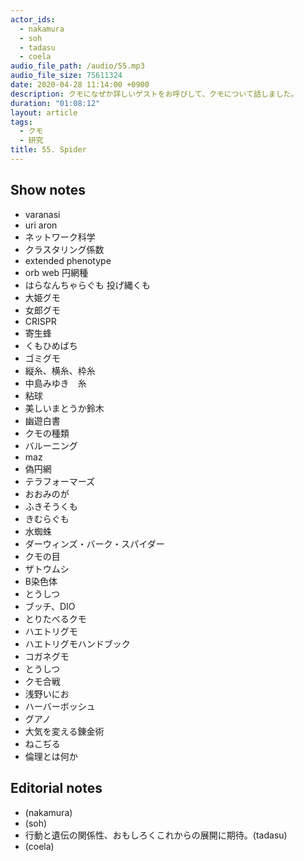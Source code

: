 ```yaml
---
actor_ids:
  - nakamura
  - soh
  - tadasu
  - coela
audio_file_path: /audio/55.mp3
audio_file_size: 75611324
date: 2020-04-28 11:14:00 +0900
description: クモになぜか詳しいゲストをお呼びして、クモについて話しました。
duration: "01:08:12"
layout: article
tags:
  - クモ
  - 研究
title: 55. Spider
---
```


## Show notes
- varanasi
- uri aron
- ネットワーク科学
- クラスタリング係数
- extended phenotype
- orb web 円網種
- はらなんちゃらぐも
 投げ縄くも
- 大姫グモ
- 女郎グモ
- CRISPR
- 寄生蜂
- くもひめばち
- ゴミグモ
- 縦糸、横糸、枠糸
- 中島みゆき　糸
- 粘球
- 美しいまとうか鈴木
- 幽遊白書
- クモの種類
- バルーニング
- maz
- 偽円網
- テラフォーマーズ
- おおみのが
- ふきそうくも
- きむらぐも
- 水蜘蛛
- ダーウィンズ・バーク・スパイダー
- クモの目
- ザトウムシ
- B染色体
- とうしつ
- ブッチ、DIO
- とりたべるクモ
- ハエトリグモ
- ハエトリグモハンドブック
- コガネグモ
- とうしつ
- クモ合戦
- 浅野いにお
- ハーバーボッシュ
- グアノ
- 大気を変える錬金術
- ねこぢる
- 倫理とは何か

## Editorial notes
- (nakamura)
- (soh)
- 行動と遺伝の関係性、おもしろくこれからの展開に期待。(tadasu)
- (coela)
